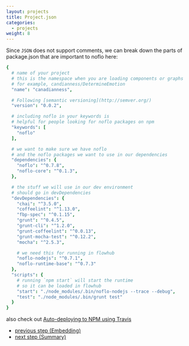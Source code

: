 ```yaml
---
layout: projects
title: Project.json
categories:
  - projects
weight: 8
---
```


Since `JSON` does not support comments, we can break down the parts of package.json that are important to noflo here:

```coffeescript
{
  # name of your project
  # this is the namespace when you are loading components or graphs
  # for example, candianness/DetermineEmotion
  "name": "canadianness",

  # Following [semantic versioning](http://semver.org/)
  "version": "0.0.2",

  # including noflo in your keywords is
  # helpful for people looking for noflo packages on npm
  "keywords": [
    "noflo"
  ],

  # we want to make sure we have noflo
  # and the noflo packages we want to use in our dependencies
  "dependencies": {
    "noflo": "^0.7.8",
    "noflo-core": "^0.1.3",
  },

  # the stuff we will use in our dev environment
  # should go in devDependencies
  "devDependencies": {
    "chai": "^3.5.0",
    "coffeelint": "^1.13.0",
    "fbp-spec": "^0.1.15",
    "grunt": "^0.4.5",
    "grunt-cli": "^1.2.0",
    "grunt-coffeelint": "^0.0.13",
    "grunt-mocha-test": "^0.12.2",
    "mocha": "^2.5.3",

    # we need this for running in flowhub
    "noflo-nodejs": "^0.7.1",
    "noflo-runtime-base": "^0.7.3"
  },
  "scripts": {
    # running `npm start` will start the runtime
    # so it can be loaded in flowhub
    "start": "./node_modules/.bin/noflo-nodejs --trace --debug",
    "test": "./node_modules/.bin/grunt test"
  }
}
```

also check out [Auto-deploying to NPM using Travis](/documentation/publishing/#auto-deploying-to-npm-using-travis)

- [previous step (Embedding)](/projects/embedding)
- [next step (Summary)](/projects/summary)

